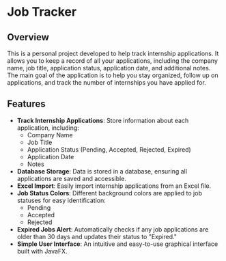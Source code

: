 # Job Tracker
## Overview
This is a personal project developed to help track internship applications. It allows you to keep a record of all your applications, including the company name, job title, application status, application date, and additional notes. The main goal of the application is to help you stay organized, follow up on applications, and track the number of internships you have applied for.
## Features
- **Track Internship Applications**: Store information about each application, including:
  - Company Name
  - Job Title
  - Application Status (Pending, Accepted, Rejected, Expired)
  - Application Date
  - Notes
- **Database Storage**: Data is stored in a database, ensuring all applications are saved and accessible.
- **Excel Import**: Easily import internship applications from an Excel file.
- **Job Status Colors**: Different background colors are applied to job statuses for easy identification:
  - Pending
  - Accepted
  - Rejected
- **Expired Jobs Alert**: Automatically checks if any job applications are older than 30 days and updates their status to "Expired."
- **Simple User Interface**: An intuitive and easy-to-use graphical interface built with JavaFX.
